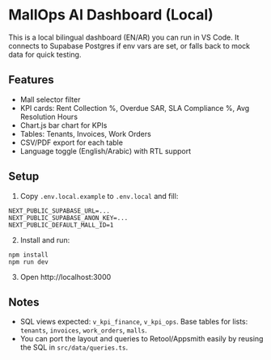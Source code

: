 # MallOps AI Dashboard (Local)

This is a local bilingual dashboard (EN/AR) you can run in VS Code. It connects to Supabase Postgres if env vars are set, or falls back to mock data for quick testing.

## Features
- Mall selector filter
- KPI cards: Rent Collection %, Overdue SAR, SLA Compliance %, Avg Resolution Hours
- Chart.js bar chart for KPIs
- Tables: Tenants, Invoices, Work Orders
- CSV/PDF export for each table
- Language toggle (English/Arabic) with RTL support

## Setup
1. Copy `.env.local.example` to `.env.local` and fill:
```
NEXT_PUBLIC_SUPABASE_URL=...
NEXT_PUBLIC_SUPABASE_ANON_KEY=...
NEXT_PUBLIC_DEFAULT_MALL_ID=1
```
2. Install and run:
```
npm install
npm run dev
```
3. Open http://localhost:3000

## Notes
- SQL views expected: `v_kpi_finance`, `v_kpi_ops`. Base tables for lists: `tenants`, `invoices`, `work_orders`, `malls`.
- You can port the layout and queries to Retool/Appsmith easily by reusing the SQL in `src/data/queries.ts`.
